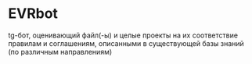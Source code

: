 # EVRbot

tg-бот, оценивающий файл(-ы) и целые проекты на их соответствие правилам и соглашениям, описанными в существующей базы знаний (по различным направлениям)
